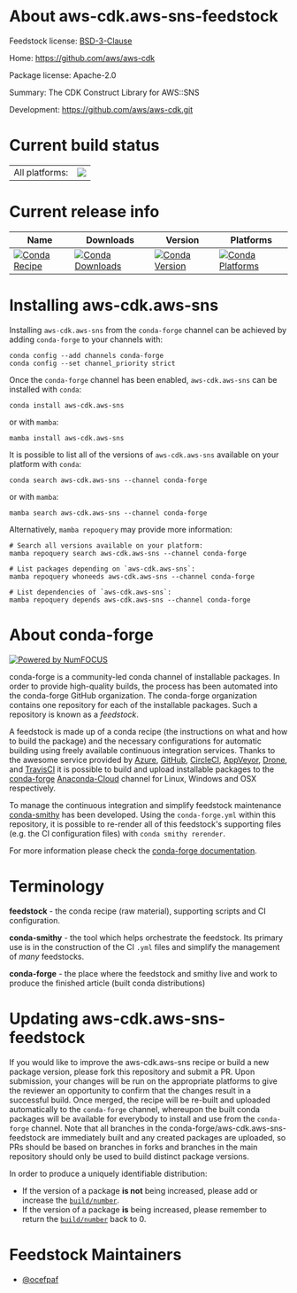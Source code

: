 About aws-cdk.aws-sns-feedstock
===============================

Feedstock license: [BSD-3-Clause](https://github.com/conda-forge/aws-cdk.aws-sns-feedstock/blob/main/LICENSE.txt)

Home: https://github.com/aws/aws-cdk

Package license: Apache-2.0

Summary: The CDK Construct Library for AWS::SNS

Development: https://github.com/aws/aws-cdk.git

Current build status
====================


<table><tr><td>All platforms:</td>
    <td>
      <a href="https://dev.azure.com/conda-forge/feedstock-builds/_build/latest?definitionId=19947&branchName=main">
        <img src="https://dev.azure.com/conda-forge/feedstock-builds/_apis/build/status/aws-cdk.aws-sns-feedstock?branchName=main">
      </a>
    </td>
  </tr>
</table>

Current release info
====================

| Name | Downloads | Version | Platforms |
| --- | --- | --- | --- |
| [![Conda Recipe](https://img.shields.io/badge/recipe-aws--cdk.aws--sns-green.svg)](https://anaconda.org/conda-forge/aws-cdk.aws-sns) | [![Conda Downloads](https://img.shields.io/conda/dn/conda-forge/aws-cdk.aws-sns.svg)](https://anaconda.org/conda-forge/aws-cdk.aws-sns) | [![Conda Version](https://img.shields.io/conda/vn/conda-forge/aws-cdk.aws-sns.svg)](https://anaconda.org/conda-forge/aws-cdk.aws-sns) | [![Conda Platforms](https://img.shields.io/conda/pn/conda-forge/aws-cdk.aws-sns.svg)](https://anaconda.org/conda-forge/aws-cdk.aws-sns) |

Installing aws-cdk.aws-sns
==========================

Installing `aws-cdk.aws-sns` from the `conda-forge` channel can be achieved by adding `conda-forge` to your channels with:

```
conda config --add channels conda-forge
conda config --set channel_priority strict
```

Once the `conda-forge` channel has been enabled, `aws-cdk.aws-sns` can be installed with `conda`:

```
conda install aws-cdk.aws-sns
```

or with `mamba`:

```
mamba install aws-cdk.aws-sns
```

It is possible to list all of the versions of `aws-cdk.aws-sns` available on your platform with `conda`:

```
conda search aws-cdk.aws-sns --channel conda-forge
```

or with `mamba`:

```
mamba search aws-cdk.aws-sns --channel conda-forge
```

Alternatively, `mamba repoquery` may provide more information:

```
# Search all versions available on your platform:
mamba repoquery search aws-cdk.aws-sns --channel conda-forge

# List packages depending on `aws-cdk.aws-sns`:
mamba repoquery whoneeds aws-cdk.aws-sns --channel conda-forge

# List dependencies of `aws-cdk.aws-sns`:
mamba repoquery depends aws-cdk.aws-sns --channel conda-forge
```


About conda-forge
=================

[![Powered by
NumFOCUS](https://img.shields.io/badge/powered%20by-NumFOCUS-orange.svg?style=flat&colorA=E1523D&colorB=007D8A)](https://numfocus.org)

conda-forge is a community-led conda channel of installable packages.
In order to provide high-quality builds, the process has been automated into the
conda-forge GitHub organization. The conda-forge organization contains one repository
for each of the installable packages. Such a repository is known as a *feedstock*.

A feedstock is made up of a conda recipe (the instructions on what and how to build
the package) and the necessary configurations for automatic building using freely
available continuous integration services. Thanks to the awesome service provided by
[Azure](https://azure.microsoft.com/en-us/services/devops/), [GitHub](https://github.com/),
[CircleCI](https://circleci.com/), [AppVeyor](https://www.appveyor.com/),
[Drone](https://cloud.drone.io/welcome), and [TravisCI](https://travis-ci.com/)
it is possible to build and upload installable packages to the
[conda-forge](https://anaconda.org/conda-forge) [Anaconda-Cloud](https://anaconda.org/)
channel for Linux, Windows and OSX respectively.

To manage the continuous integration and simplify feedstock maintenance
[conda-smithy](https://github.com/conda-forge/conda-smithy) has been developed.
Using the ``conda-forge.yml`` within this repository, it is possible to re-render all of
this feedstock's supporting files (e.g. the CI configuration files) with ``conda smithy rerender``.

For more information please check the [conda-forge documentation](https://conda-forge.org/docs/).

Terminology
===========

**feedstock** - the conda recipe (raw material), supporting scripts and CI configuration.

**conda-smithy** - the tool which helps orchestrate the feedstock.
                   Its primary use is in the construction of the CI ``.yml`` files
                   and simplify the management of *many* feedstocks.

**conda-forge** - the place where the feedstock and smithy live and work to
                  produce the finished article (built conda distributions)


Updating aws-cdk.aws-sns-feedstock
==================================

If you would like to improve the aws-cdk.aws-sns recipe or build a new
package version, please fork this repository and submit a PR. Upon submission,
your changes will be run on the appropriate platforms to give the reviewer an
opportunity to confirm that the changes result in a successful build. Once
merged, the recipe will be re-built and uploaded automatically to the
`conda-forge` channel, whereupon the built conda packages will be available for
everybody to install and use from the `conda-forge` channel.
Note that all branches in the conda-forge/aws-cdk.aws-sns-feedstock are
immediately built and any created packages are uploaded, so PRs should be based
on branches in forks and branches in the main repository should only be used to
build distinct package versions.

In order to produce a uniquely identifiable distribution:
 * If the version of a package **is not** being increased, please add or increase
   the [``build/number``](https://docs.conda.io/projects/conda-build/en/latest/resources/define-metadata.html#build-number-and-string).
 * If the version of a package **is** being increased, please remember to return
   the [``build/number``](https://docs.conda.io/projects/conda-build/en/latest/resources/define-metadata.html#build-number-and-string)
   back to 0.

Feedstock Maintainers
=====================

* [@ocefpaf](https://github.com/ocefpaf/)

